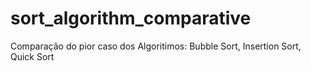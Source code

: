 # sort_algorithm_comparative
Comparação do pior caso dos Algoritimos: Bubble Sort, Insertion Sort, Quick Sort
